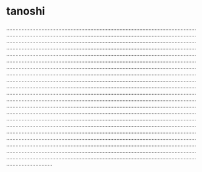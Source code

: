 # tanoshi

..........................................................................................................................................................................................................................................................................................................................................................................................................................................................................................................................................................................................................................................................................................................................................................................................................................................................................................................................................................................................................................................................................................................................................................................................................................................................................................................................................................................................................................................................................................................................................................................................................................................................................................................................................................................................................................................................................................................................................................................................................................................................................................................................................................................................................................................................................................................................................................................................................................................................................................................................................................................................................................................................................................................................................